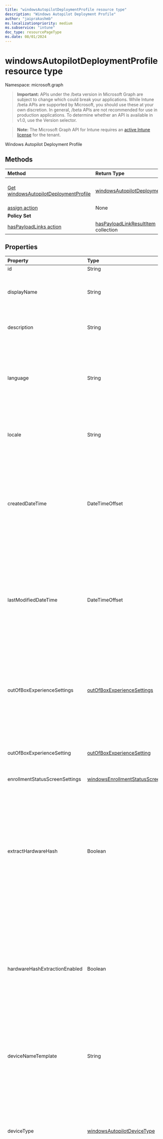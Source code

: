 ```yaml
---
title: "windowsAutopilotDeploymentProfile resource type"
description: "Windows Autopilot Deployment Profile"
author: "jaiprakashmb"
ms.localizationpriority: medium
ms.subservice: "intune"
doc_type: resourcePageType
ms.date: 08/01/2024
---
```


# windowsAutopilotDeploymentProfile resource type

Namespace: microsoft.graph

> **Important:** APIs under the /beta version in Microsoft Graph are subject to change which could break your applications. While Intune /beta APIs are supported by Microsoft, you should use these at your own discretion. In general, /beta APIs are not recommended for use in production applications. To determine whether an API is available in v1.0, use the Version selector.

> **Note:** The Microsoft Graph API for Intune requires an [active Intune license](https://go.microsoft.com/fwlink/?linkid=839381) for the tenant.

Windows Autopilot Deployment Profile

## Methods
|Method|Return Type|Description|
|:---|:---|:---|
|[Get windowsAutopilotDeploymentProfile](../api/intune-shared-windowsautopilotdeploymentprofile-get.md)|[windowsAutopilotDeploymentProfile](../resources/intune-shared-windowsautopilotdeploymentprofile.md)|Read properties and relationships of the [windowsAutopilotDeploymentProfile](../resources/intune-shared-windowsautopilotdeploymentprofile.md) object.|
|[assign action](../api/intune-shared-windowsautopilotdeploymentprofile-assign.md)|None||
|**Policy Set**|
|[hasPayloadLinks action](../api/intune-shared-windowsautopilotdeploymentprofile-haspayloadlinks.md)|[hasPayloadLinkResultItem](../resources/intune-policyset-haspayloadlinkresultitem.md) collection||

## Properties
|Property|Type|Description|
|:---|:---|:---|
|id|String|Profile Key|
|displayName|String|The display name of the deployment profile. Max allowed length is 200 chars. Returned by default. Supports: $select, $top, $skip, $orderby. $Search and $filter are not supported.|
|description|String|A description of the deployment profile. Max allowed length is 1500 chars. Supports: $select, $top, $skip, $orderBy. $Search and $filter are not supported.|
|language|String|The language code to be used when configuring the device. E.g. en-US. The default value is os-default. Supports: $select, $top, $skip. $Search, $orderBy and $filter are not supported. Read-Only. Starting from May 2024 this property will no longer be supported and will be marked as deprecated. Use locale instead.|
|locale|String|The locale (language) to be used when configuring the device. E.g. en-US. The default value is os-default. Supports: $select, $top, $skip. $Search, $orderBy and $filter are not supported.|
|createdDateTime|DateTimeOffset|The date and time of when the deployment profile was created. The value cannot be modified and is automatically populated when the profile was created. The timestamp type represents date and time information using ISO 8601 format and is always in UTC time. For example, midnight UTC on Jan 1, 2014 would look like this: '2014-01-01T00:00:00Z'. Supports: $select, $top, $skip. $Search, $orderBy and $filter are not supported. Read-Only.|
|lastModifiedDateTime|DateTimeOffset|The date and time of when the deployment profile was last modified. The value cannot be updated manually and is automatically populated when any changes are made to the profile. The Timestamp type represents date and time information using ISO 8601 format and is always in UTC time. For example, midnight UTC on Jan 1, 2014 would look like this: '2014-01-01T00:00:00Z'. Supports: $select, $top, $skip. $Search, $orderBy and $filter are not supported Read-Only.|
|outOfBoxExperienceSettings|[outOfBoxExperienceSettings](../resources/intune-enrollment-outofboxexperiencesettings.md)|The Windows Autopilot Deployment Profile settings used by the Autopilot device for out-of-box experience. Supports: $select, $top, $skip. $Search, $orderBy and $filter are not supported. Read-Only. Starting from May 2024 this property will no longer be supported and will be marked as deprecated. Use outOfBoxExperienceSetting instead.|
|outOfBoxExperienceSetting|[outOfBoxExperienceSetting](../resources/intune-enrollment-outofboxexperiencesetting.md)|The Windows Autopilot Deployment Profile settings used by the device for the out-of-box experience. Supports: $select, $top, $skip. $Search, $orderBy and $filter are not supported.|
|enrollmentStatusScreenSettings|[windowsEnrollmentStatusScreenSettings](../resources/intune-enrollment-windowsenrollmentstatusscreensettings.md)|Enrollment status screen setting|
|extractHardwareHash|Boolean|Indicates whether the profile supports the extraction of hardware hash values and registration of the device into Windows Autopilot. When TRUE, indicates if hardware extraction and Windows Autopilot registration will happen on the next successful check-in. When FALSE, hardware hash extraction and Windows Autopilot registration will not happen. Default value is FALSE. Supports: $select, $top, $skip. $Search, $orderBy and $filter are not supported. Read-Only. Starting from May 2024 this property will no longer be supported and will be marked as deprecated. Use hardwareHashExtractionEnabled instead.|
|hardwareHashExtractionEnabled|Boolean|Indicates whether the profile supports the extraction of hardware hash values and registration of the device into Windows Autopilot. When TRUE, indicates if hardware extraction and Windows Autopilot registration will happen on the next successful check-in. When FALSE, hardware hash extraction and Windows Autopilot registration will not happen. Default value is FALSE. Supports: $select, $top, $skip. $Search, $orderBy and $filter are not supported.|
|deviceNameTemplate|String|The template used to name the Autopilot device. This can be a custom text and can also contain either the serial number of the device, or a randomly generated number. The total length of the text generated by the template can be no more than 15 characters. Supports: $select, $top, $skip. $Search, $orderBy and $filter are not supported.|
|deviceType|[windowsAutopilotDeviceType](../resources/intune-enrollment-windowsautopilotdevicetype.md)|The Windows device type that this profile is applicable to. Possible values include windowsPc, holoLens, and virtualMachine. The default is windowsPc. Supports: $select, $top, $skip. $Search, $orderBy and $filter are not supported. Possible values are: `windowsPc`, `holoLens`, `surfaceHub2`, `surfaceHub2S`, `virtualMachine`, `unknownFutureValue`.|
|enableWhiteGlove|Boolean|Indicates whether the user is allowed to use Windows Autopilot for pre-provisioned deployment mode during Out of Box experience (OOBE). When TRUE, indicates that Windows Autopilot for pre-provisioned deployment mode is allowed. When false, Windows Autopilot for pre-provisioned deployment mode is not allowed. The default is FALSE. Read-Only. Starting from May 2024 this property will no longer be supported and will be marked as deprecated. Use preprovisioningAllowed instead.|
|preprovisioningAllowed|Boolean|Indicates whether the user is allowed to use Windows Autopilot for pre-provisioned deployment mode during Out of Box experience (OOBE). When TRUE, indicates that Windows Autopilot for pre-provisioned deployment mode for OOBE is allowed to be used. When false, Windows Autopilot for pre-provisioned deployment mode for OOBE is not allowed. The default is FALSE.|
|roleScopeTagIds|String collection|List of role scope tags for the deployment profile. |
|managementServiceAppId|String|The Entra management service App ID which gets used during client device-based enrollment discovery. Supports: $select, $top, $skip. $Search, $orderBy and $filter are not supported.|

## Relationships
|Relationship|Type|Description|
|:---|:---|:---|
|**Enrollment**|
|assignedDevices|[windowsAutopilotDeviceIdentity](../resources/intune-enrollment-windowsautopilotdeviceidentity.md) collection|The list of assigned devices for the profile.|
|assignments|[windowsAutopilotDeploymentProfileAssignment](../resources/intune-enrollment-windowsautopilotdeploymentprofileassignment.md) collection|The list of group assignments for the profile.|

## JSON Representation
Here is a JSON representation of the resource.
<!-- {
  "blockType": "resource",
  "keyProperty": "id",
  "@odata.type": "microsoft.graph.windowsAutopilotDeploymentProfile"
}
-->
``` json
{
  "@odata.type": "#microsoft.graph.windowsAutopilotDeploymentProfile",
  "id": "String (identifier)",
  "displayName": "String",
  "description": "String",
  "language": "String",
  "locale": "String",
  "createdDateTime": "String (timestamp)",
  "lastModifiedDateTime": "String (timestamp)",
  "outOfBoxExperienceSettings": {
    "@odata.type": "microsoft.graph.outOfBoxExperienceSettings",
    "hidePrivacySettings": true,
    "hideEULA": true,
    "userType": "String",
    "deviceUsageType": "String",
    "skipKeyboardSelectionPage": true,
    "hideEscapeLink": true
  },
  "outOfBoxExperienceSetting": {
    "@odata.type": "microsoft.graph.outOfBoxExperienceSetting",
    "privacySettingsHidden": true,
    "eulaHidden": true,
    "userType": "String",
    "deviceUsageType": "String",
    "keyboardSelectionPageSkipped": true,
    "escapeLinkHidden": true
  },
  "enrollmentStatusScreenSettings": {
    "@odata.type": "microsoft.graph.windowsEnrollmentStatusScreenSettings",
    "hideInstallationProgress": true,
    "allowDeviceUseBeforeProfileAndAppInstallComplete": true,
    "blockDeviceSetupRetryByUser": true,
    "allowLogCollectionOnInstallFailure": true,
    "customErrorMessage": "String",
    "installProgressTimeoutInMinutes": 1024,
    "allowDeviceUseOnInstallFailure": true
  },
  "extractHardwareHash": true,
  "hardwareHashExtractionEnabled": true,
  "deviceNameTemplate": "String",
  "deviceType": "String",
  "enableWhiteGlove": true,
  "preprovisioningAllowed": true,
  "roleScopeTagIds": [
    "String"
  ],
  "managementServiceAppId": "String"
}
```
